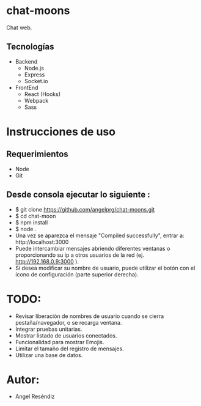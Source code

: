 # chat-moons
Chat web.
## Tecnologías
  - Backend
    - Node.js
    - Express
    - Socket.io
  - FrontEnd
    - React (Hooks)
    - Webpack
    - Sass
# Instrucciones de uso
## Requerimientos
  - Node
  - Git
## Desde consola ejecutar lo siguiente :
  - $ git clone https://github.com/angelprg/chat-moons.git
  - $ cd chat-moon
  - $ npm install
  - $ node .
  - Una vez se aparezca el mensaje "Compiled successfully", entrar a: http://localhost:3000
  - Puede intercambiar mensajes abriendo diferentes ventanas o proporcionando su ip a otros usuarios de la red (ej. http://192.168.0.9:3000 ).
  - Si desea modificar su nombre de usuario, puede utilizar el botón con el ícono de configuración (parte superior derecha).
  
# TODO:
  - Revisar liberación de nombres de usuario cuando se cierra pestaña/navegador, o se recarga ventana.
  - Integrar pruebas unitarias.
  - Mostrar listado de usuarios conectados.
  - Funcionalidad para mostrar Emojis.
  - Limitar el tamaño del registro de mensajes.
  - Utilizar una base de datos.
# Autor:
  - Angel Reséndiz
